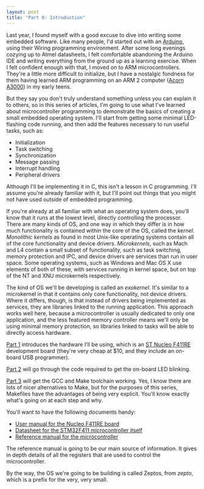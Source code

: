 ```yaml
---
layout: post
title: "Part 0: Introduction"
---
```

Last year, I found myself with a good excuse to dive into writing some embedded software. Like many people, I'd started out with an [Arduino](http://www.arduino.cc/), using their Wiring programming environment. After some long evenings cozying up to Atmel datasheets, I felt comfortable abandoning the Arduino IDE and writing everything from the ground up as a learning exercise. When I felt confident enough with that, I moved on to ARM microcontrollers. They're a little more difficult to initialize, but I have a nostalgic fondness for them having learned ARM programming on an ARM 2 computer ([Acorn A3000](http://en.wikipedia.org/wiki/Acorn_Archimedes#A3000_and_A5000)) in my early teens.

But they say you don't truly understand something unless you can explain it to others, so in this series of articles, I'm going to use what I've learned about microcontroller programming to demonstrate the basics of creating a small embedded operating system. I'll start from getting some minimal LED-flashing code running, and then add the features necessary to run useful tasks, such as:

* Initialization
* Task switching
* Synchronization
* Message passing
* Interrupt handling
* Peripheral drivers

Although I'll be implementing it in C, this isn't a lesson in C programming. I'll assume you're already familiar with it, but I'll point out things that you might not have used outside of embedded programming.

If you're already at all familiar with what an operating system does, you'll know that it runs at the lowest level, directly controlling the processor. There are many kinds of OS, and one way in which they differ is in how much functionality is contained within the core of the OS, called the *kernel*. *Monolithic kernels* as found in most Unix-like operating systems contain all of the core functionality and device drivers. *Microkernels*, such as Mach and L4 contain a small subset of functionality, such as task switching, memory protection and IPC, and device drivers are services than run in user space. Some operating systems, such as Windows and Mac OS X use elements of both of these, with services running in kernel space, but on top of the NT and XNU microkernels respectively.

The kind of OS we'll be developing is called an *exokernel*. It's similar to a microkernel in that it contains only core functionality, not device drivers. Where it differs, though, is that instead of drivers being implemented as services, they are libraries linked to the running application. This approach works well here, because a microcontroller is usually dedicated to only one application, and the less featured memory controller means we'll only be using minimal memory protection, so libraries linked to tasks will be able to directly access hardware.

[Part 1](/zeptos/nucleo-board) introduces the hardware I'll be using, which is an [ST Nucleo F411RE](http://www.st.com/web/catalog/tools/FM116/SC959/SS1532/LN1847/PF260320) development board (they're very cheap at $10, and they include an on-board USB programmer).

[Part 2](/zeptos/first-code) will go through the code required to get the on-board LED blinking.

[Part 3](/zeptos/toolchain) will get the GCC and Make toolchain working. Yes, I know there are lots of nicer alternatives to Make, but for the purposes of this series, Makefiles have the advantages of being very explicit. You'll know exactly what's going on at each step and why.

You'll want to have the following documents handy:

* [User manual for the Nucleo F411RE board](http://www.st.com/st-web-ui/static/active/en/resource/technical/document/user_manual/DM00105823.pdf)
* [Datasheet for the STM32F411 microcontroller itself](http://www.st.com/web/en/resource/technical/document/datasheet/DM00115249.pdf)
* [Reference manual for the microcontroller](http://www.st.com/web/en/resource/technical/document/reference_manual/DM00119316.pdf)

The reference manual is going to be our main source of information. It gives in depth details of all the registers that are used to control the microcontroller.

By the way, the OS we're going to be building is called Zeptos, from *zepto*, which is a prefix for the very, very small.
